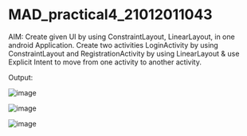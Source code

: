 # MAD_practical4_21012011043

AIM: Create given UI by using ConstraintLayout, LinearLayout, in one android Application. Create two activities LoginActivity by using ConstraintLayout and 
RegistrationActivity by using LinearLayout & use Explicit Intent to move from one activity to another activity.

Output:

![image](https://github.com/LadvaVishal/MAD_practical4_21012011043/assets/113240232/7e13372b-205c-46a3-ae1a-bac0c4e8ecda)

![image](https://github.com/LadvaVishal/MAD_practical4_21012011043/assets/113240232/464d3e29-c3ed-487d-b7b2-56f335cd9aee)

![image](https://github.com/LadvaVishal/MAD_practical4_21012011043/assets/113240232/44d2e8d8-ca0c-4d66-9b51-8ce866a2e6f6)

